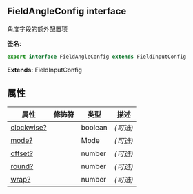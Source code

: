 ## FieldAngleConfig interface

角度字段的额外配置项

**签名:**

```javascript
export interface FieldAngleConfig extends FieldInputConfig
```

**Extends:** FieldInputConfig

## 属性

| 属性                                                                                            | 修饰符 | 类型    | 描述     |
| ----------------------------------------------------------------------------------------------- | ------ | ------- | -------- |
| [clockwise?](/reference/js/blockly.fieldangleconfig_interface.clockwise_propertysignature.html) |        | boolean | _(可选)_ |
| [mode?](/reference/js/blockly.fieldangleconfig_interface.mode_propertysignature.html)           |        | Mode    | _(可选)_ |
| [offset?](/reference/js/blockly.fieldangleconfig_interface.offset_propertysignature.html)       |        | number  | _(可选)_ |
| [round?](/reference/js/blockly.fieldangleconfig_interface.round_propertysignature.html)         |        | number  | _(可选)_ |
| [wrap?](/reference/js/blockly.fieldangleconfig_interface.wrap_propertysignature.html)           |        | number  | _(可选)_ |
